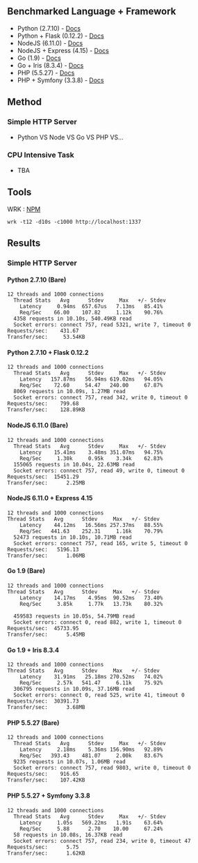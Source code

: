 
## Benchmarked Language + Framework

- Python (2.7.10) - [Docs](https://docs.python.org/2/)
- Python + Flask (0.12.2) - [Docs](http://flask.pocoo.org/docs/0.12/)
- NodeJS (6.11.0) - [Docs](https://nodejs.org/dist/latest-v6.x/docs/api/)
- NodeJS + Express (4.15) - [Docs](http://expressjs.com/en/4x/api.html)
- Go (1.9) - [Docs](https://golang.org/doc/)
- Go + Iris (8.3.4) - [Docs](https://iris-go.com/)
- PHP (5.5.27) - [Docs](https://secure.php.net/docs.php)
- PHP + Symfony (3.3.8) - [Docs](https://symfony.com/doc/current/index.html)

## Method

### Simple HTTP Server
- Python VS Node VS Go VS PHP VS...

### CPU Intensive Task
- TBA

## Tools

WRK : [NPM](https://www.npmjs.com/package/wrk)

```
wrk -t12 -d10s -c1000 http://localhost:1337

```

## Results

### Simple HTTP Server

#### Python 2.7.10 (Bare)

```
12 threads and 1000 connections
  Thread Stats   Avg      Stdev     Max   +/- Stdev
    Latency     0.94ms  657.67us   7.13ms   85.41%
    Req/Sec    66.00    107.82     1.12k    90.76%
  4358 requests in 10.10s, 540.49KB read
  Socket errors: connect 757, read 5321, write 7, timeout 0
Requests/sec:    431.67
Transfer/sec:     53.54KB
```

#### Python 2.7.10 + Flask 0.12.2

```
12 threads and 1000 connections
  Thread Stats   Avg      Stdev     Max   +/- Stdev
    Latency   157.87ms   56.94ms 619.02ms   94.05%
    Req/Sec    72.60     54.47   240.00     67.87%
  8069 requests in 10.09s, 1.27MB read
  Socket errors: connect 757, read 342, write 0, timeout 0
Requests/sec:    799.68
Transfer/sec:    128.89KB
```

#### NodeJS 6.11.0 (Bare)

```
12 threads and 1000 connections
  Thread Stats   Avg      Stdev     Max   +/- Stdev
    Latency    15.41ms    3.48ms 351.07ms   94.75%
    Req/Sec     1.30k     0.95k    3.34k    62.83%
  155065 requests in 10.04s, 22.63MB read
  Socket errors: connect 757, read 49, write 0, timeout 0
Requests/sec:  15451.29
Transfer/sec:      2.25MB
```

#### NodeJS 6.11.0 + Express 4.15

```
12 threads and 1000 connections
Thread Stats   Avg      Stdev     Max   +/- Stdev
    Latency    44.12ms   16.56ms 257.37ms   88.55%
    Req/Sec   441.63    252.31     1.16k    70.79%
  52473 requests in 10.10s, 10.71MB read
  Socket errors: connect 757, read 165, write 5, timeout 0
Requests/sec:   5196.13
Transfer/sec:      1.06MB
```

#### Go 1.9 (Bare)

```
12 threads and 1000 connections
Thread Stats   Avg      Stdev     Max   +/- Stdev
    Latency    14.17ms    4.95ms  90.52ms   73.40%
    Req/Sec     3.85k     1.77k   13.73k    80.32%

  459583 requests in 10.05s, 54.79MB read
  Socket errors: connect 0, read 882, write 1, timeout 0
Requests/sec:  45733.95
Transfer/sec:      5.45MB
```


#### Go 1.9 + Iris 8.3.4

```
12 threads and 1000 connections
Thread Stats   Avg      Stdev     Max   +/- Stdev
    Latency    31.91ms   25.18ms 270.52ms   74.02%
    Req/Sec     2.57k   541.47     6.11k    75.92%
  306795 requests in 10.09s, 37.16MB read
  Socket errors: connect 0, read 525, write 41, timeout 0
Requests/sec:  30391.73
Transfer/sec:      3.68MB
```

#### PHP 5.5.27 (Bare)

```
12 threads and 1000 connections
  Thread Stats   Avg      Stdev     Max   +/- Stdev
    Latency     2.18ms    5.36ms 156.90ms   92.89%
    Req/Sec   393.43    481.07     2.00k    83.67%
  9235 requests in 10.07s, 1.06MB read
  Socket errors: connect 757, read 9803, write 0, timeout 0
Requests/sec:    916.65
Transfer/sec:    107.42KB
```

#### PHP 5.5.27 + Symfony 3.3.8

```
12 threads and 1000 connections
  Thread Stats   Avg      Stdev     Max   +/- Stdev
    Latency     1.05s   569.22ms   1.91s    63.64%
    Req/Sec     5.88      2.70    10.00     67.24%
  58 requests in 10.08s, 16.37KB read
  Socket errors: connect 757, read 234, write 0, timeout 47
Requests/sec:      5.75
Transfer/sec:      1.62KB
```
